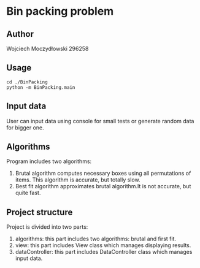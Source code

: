 # Bin packing problem

## Author
Wojciech Moczydłowski 296258

## Usage
```
cd ./BinPacking
python -m BinPacking.main
```

## Input data
User can input data using console for small tests or generate random data for bigger one.

## Algorithms
Program includes two algorithms:
1) Brutal algorithm computes necessary boxes using all permutations of items. This algorithm is accurate, but totally slow.
2) Best fit algorithm approximates brutal algorithm.It is not accurate, but quite fast.

## Project structure
Project is divided into two parts:
1) algorithms: this part includes two algorithms: brutal and first fit.
2) view: this part includes View class which manages displaying results.
3) dataController: this part includes DataController class which manages input data.

